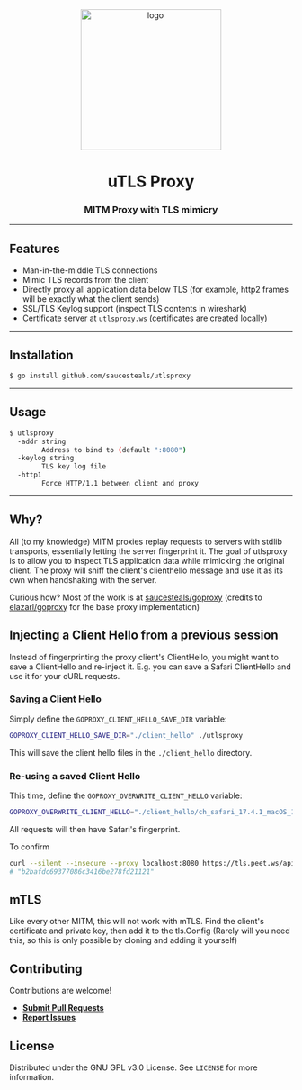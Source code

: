 <div align="center">
<img src="./assets/logo.png" alt="logo" height="250px" />
<h1 align="center">uTLS Proxy</h1>
<h3>MITM Proxy with TLS mimicry</h3>
</div>

---

## Features

- Man-in-the-middle TLS connections
- Mimic TLS records from the client
- Directly proxy all application data below TLS (for example, http2 frames will be exactly what the client sends)
- SSL/TLS Keylog support (inspect TLS contents in wireshark)
- Certificate server at `utlsproxy.ws` (certificates are created locally)

---

## Installation

```sh
$ go install github.com/saucesteals/utlsproxy
```

---

## Usage

```sh
$ utlsproxy
  -addr string
        Address to bind to (default ":8080")
  -keylog string
        TLS key log file
  -http1
        Force HTTP/1.1 between client and proxy
```

---

## Why?

All (to my knowledge) MITM proxies replay requests to servers with stdlib transports, essentially letting the server fingerprint it. The goal of utlsproxy is to allow you to inspect TLS application data while mimicking the original client. The proxy will sniff the client's clienthello message and use it as its own when handshaking with the server.

Curious how? Most of the work is at [saucesteals/goproxy](https://github.com/saucesteals/goproxy) (credits to [elazarl/goproxy](https://github.com/elazarl/goproxy) for the base proxy implementation)

## Injecting a Client Hello from a previous session

Instead of fingerprinting the proxy client's ClientHello, you might want to save a ClientHello and re-inject it. E.g. you can save a Safari ClientHello and use it for your cURL requests.

### Saving a Client Hello

Simply define the `GOPROXY_CLIENT_HELLO_SAVE_DIR` variable:

```bash
GOPROXY_CLIENT_HELLO_SAVE_DIR="./client_hello" ./utlsproxy
```

This will save the client hello files in the `./client_hello` directory.

### Re-using a saved Client Hello

This time, define the `GOPROXY_OVERWRITE_CLIENT_HELLO` variable:

```bash
GOPROXY_OVERWRITE_CLIENT_HELLO="./client_hello/ch_safari_17.4.1_macOS_14.4.1.bin" ./utlsproxy
```

All requests will then have Safari's fingerprint.

To confirm

```bash
curl --silent --insecure --proxy localhost:8080 https://tls.peet.ws/api/tls | jq .tls.peetprint_hash
# "b2bafdc69377086c3416be278fd21121"
```

## mTLS

Like every other MITM, this will not work with mTLS. Find the client's certificate and private key, then add it to the tls.Config (Rarely will you need this, so this is only possible by cloning and adding it yourself)

## Contributing

Contributions are welcome!

- **[Submit Pull Requests](https://github.com/saucesteals/utlsproxy/pulls)**
- **[Report Issues](https://github.com/saucesteals/utlsproxy/issues)**

## License

Distributed under the GNU GPL v3.0 License. See `LICENSE` for more information.
